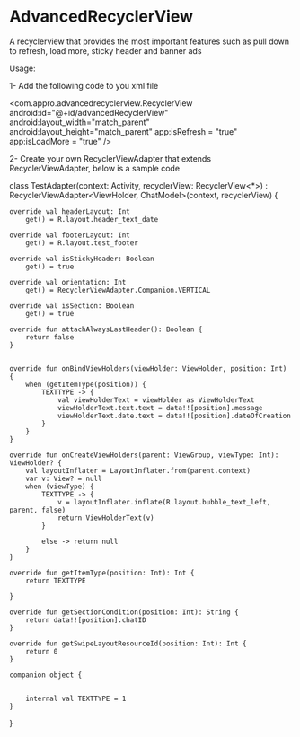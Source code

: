 # AdvancedRecyclerView
A recyclerview that provides the most important features such as pull down to refresh, load more, sticky header and banner ads

Usage:

1- Add the following code to you xml file

<com.appro.advancedrecyclerview.RecyclerView
        android:id="@+id/advancedRecyclerView"
        android:layout_width="match_parent"
        android:layout_height="match_parent"
        app:isRefresh = "true"
        app:isLoadMore = "true" />

2- Create your own RecyclerViewAdapter that extends RecyclerViewAdapter, below is a sample code


class TestAdapter(context: Activity, recyclerView: RecyclerView<*>) : RecyclerViewAdapter<ViewHolder, ChatModel>(context, recyclerView) {

    override val headerLayout: Int
        get() = R.layout.header_text_date

    override val footerLayout: Int
        get() = R.layout.test_footer

    override val isStickyHeader: Boolean
        get() = true

    override val orientation: Int
        get() = RecyclerViewAdapter.Companion.VERTICAL

    override val isSection: Boolean
        get() = true

    override fun attachAlwaysLastHeader(): Boolean {
        return false
    }


    override fun onBindViewHolders(viewHolder: ViewHolder, position: Int) {
        when (getItemType(position)) {
            TEXTTYPE -> {
                val viewHolderText = viewHolder as ViewHolderText
                viewHolderText.text.text = data!![position].message
                viewHolderText.date.text = data!![position].dateOfCreation
            }
        }
    }

    override fun onCreateViewHolders(parent: ViewGroup, viewType: Int): ViewHolder? {
        val layoutInflater = LayoutInflater.from(parent.context)
        var v: View? = null
        when (viewType) {
            TEXTTYPE -> {
                v = layoutInflater.inflate(R.layout.bubble_text_left, parent, false)
                return ViewHolderText(v)
            }

            else -> return null
        }
    }

    override fun getItemType(position: Int): Int {
        return TEXTTYPE

    }

    override fun getSectionCondition(position: Int): String {
        return data!![position].chatID
    }

    override fun getSwipeLayoutResourceId(position: Int): Int {
        return 0
    }

    companion object {


        internal val TEXTTYPE = 1
    }


}


